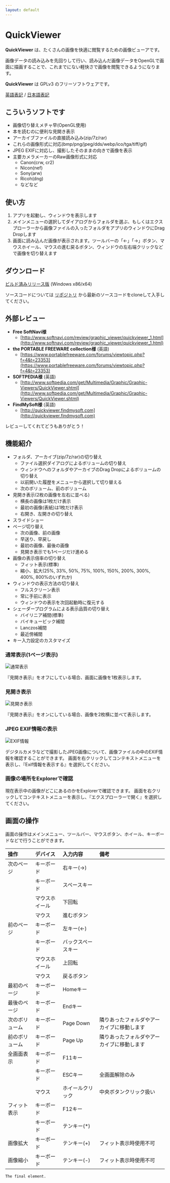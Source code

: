 ```yaml
---
layout: default
---
```


# [](#header-1)QuickViewer

**QuickViewer** は、たくさんの画像を快適に閲覧するための画像ビューアです。

画像データの読み込みを先回りして行い、読み込んだ画像データをOpenGLで画面に描画することで、これまでにない軽快さで画像を閲覧できるようになります。

**QuickViewer** は GPLv3 のフリーソフトウェアです。

[英語表記](https://kanryu.github.io/quickviewer/) / [日本語表記](https://kanryu.github.io/quickviewer/index-ja)


## こういうソフトです

- 画像切り替えメチャ早(OpenGL使用)
- 本を読むのに便利な見開き表示
- アーカイブファイルの直接読み込み(zip/7z/rar)
- これらの画像形式に対応(bmp/png/jpeg/dds/webp/ico/tga/tiff/gif)
- JPEG EXIFに対応し、撮影したそのままの向きで画像を表示
- 主要カメラメーカーのRaw画像形式に対応
    - Canon(crw, cr2)
    - Nicon(nef)
    - Sony(arw)
    - Ricoh(dng)
    - などなど

## 使い方


1. アプリを起動し、ウィンドウを表示します
1. メインメニューの選択してダイアログからフォルダを選ぶ、もしくはエクスプローラーから画像ファイルの入ったフォルダをアプリのウィンドウにDrag Dropします
1. 画面に読み込んだ画像が表示されます。ツールバーの「←」「→」ボタン、マウスホイール、マウスの進む戻るボタン、ウィンドウの左右端クリックなどで画像を切り替えます

## ダウンロード

[ビルド済みリリース版](https://github.com/kanryu/quickviewer/releases) (Windows x86/x64)

ソースコードについては [リポジトリ](https://github.com/kanryu/quickviewer) から最新のソースコードをcloneして入手してください。

## 外部レビュー

- **Free SoftNavi様**
    - [http://www.softnavi.com/review/graphic_viewer/quickviewer_1.html](http://www.softnavi.com/review/graphic_viewer/quickviewer_1.html)
- **the PORTABLE FREEWARE collection様** (英語)
    - [https://www.portablefreeware.com/forums/viewtopic.php?f=4&t=23353](https://www.portablefreeware.com/forums/viewtopic.php?f=4&t=23353)
- **SOFTPEDIA様** (英語)
    - [http://www.softpedia.com/get/Multimedia/Graphic/Graphic-Viewers/QuickViewer.shtml](http://www.softpedia.com/get/Multimedia/Graphic/Graphic-Viewers/QuickViewer.shtml)
- **FindMySoft様** (英語)
    - [http://quickviewer.findmysoft.com](http://quickviewer.findmysoft.com)

レビューしてくれてどうもありがとう！


## 機能紹介

- フォルダ、アーカイブ(zip/7z/rar)の切り替え
    - ファイル選択ダイアログによるボリュームの切り替え
    - ウィンドウへのフォルダやアーカイブのDrag Dropによるボリュームの切り替え
    - 以前開いた履歴をメニューから選択して切り替える
    - 次のボリューム、前のボリューム
- 見開き表示(2枚の画像を左右に並べる)
    - 横長の画像は1枚だけ表示
    - 最初の画像(表紙)は1枚だけ表示
    - 右開き、左開きの切り替え
- スライドショー
- ページ切り替え
    - 次の画像、前の画像
    - 早送り、早戻し
    - 最初の画像、最後の画像
    - 見開き表示でも1ページだけ進める
- 画像の表示倍率の切り替え
    - フィット表示(標準)
    - 縮小、拡大(25%, 33%, 50%, 75%, 100%, 150%, 200%, 300%, 400%, 800%のいずれか)
- ウィンドウの表示方法の切り替え
    - フルスクリーン表示
    - 常に手前に表示
    - ウィンドウの表示を次回起動時に復元する
- シェーダープログラムによる表示品質の切り替え
    - バイリニア補間(標準)
    - バイキュービック補間
    - Lanczos補間
    - 最近傍補間
- キー入力設定のカスタマイズ

### 通常表示(1ページ表示)

![通常表示](https://github.com/kanryu/quickviewer/wiki/images/singleview.jpg)

『見開き表示』をオフにしている場合、画面に画像を1枚表示します。

### 見開き表示


![見開き表示](https://github.com/kanryu/quickviewer/wiki/images/dualview.jpg)


『見開き表示』をオンにしている場合、画像を2枚横に並べて表示します。

### JPEG EXIF情報の表示

![EXIF情報](https://github.com/kanryu/quickviewer/wiki/images/exifdialog.jpg)

デジタルカメラなどで撮影したJPEG画像について、画像ファイルの中のEXIF情報を確認することができます。
画面を右クリックしてコンテキストメニューを表示し、『Exif情報を表示する』を選択してください。

### 画像の場所をExplorerで確認

現在表示中の画像がどこにあるのかをExplorerで確認できます。
画面を右クリックしてコンテキストメニューを表示し、『エクスプローラーで開く』を選択してください。


## 画面の操作

画面の操作はメインメニュー、ツールバー、マウスボタン、ホイール、キーボードなどで行うことができます。

| 操作        | デバイス   | 入力内容 | 備考 |
|:------------|:----------|:--------|:--------|
| 次のページ   | キーボード | 右キー(→) | |
|             | キーボード | スペースキー | |
|             | マウスホイール | 下回転 | |
|             | マウス     | 進むボタン   | |
| 前のページ   | キーボード | 左キー(←) | |
|             | キーボード | バックスペースキー | |
|             | マウスホイール | 上回転 | |
|             | マウス     | 戻るボタン | |
| 最初のページ | キーボード | Homeキー | |
| 最後のページ | キーボード | Endキー | |
| 次のボリューム | キーボード | Page Down | 隣りあったフォルダやアーカイブに移動します |
| 前のボリューム | キーボード | Page Up | 隣りあったフォルダやアーカイブに移動します |
| 全画面表示   | キーボード | F11キー | |
|             | キーボード | ESCキー | 全画面解除のみ |
|             | マウス     | ホイールクリック | 中央ボタンクリック扱い |
| フィット表示 | キーボード | F12キー | |
|             | キーボード | テンキー(\*) | |
| 画像拡大     | キーボード | テンキー(+) | フィット表示時使用不可 |
| 画像縮小     | キーボード | テンキー(-) | フィット表示時使用不可 |

```
The final element.
```
